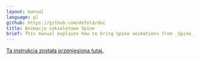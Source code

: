 ```yaml
---
layout: manual
language: pl
github: https://github.com/defold/doc
title: Animacje szkieletowe Spine
brief: This manual explains how to bring Spine animations from _Spine_ into Defold.
---
```


[Ta instrukcja została przeniesiona tutaj.](/extension-spine)
